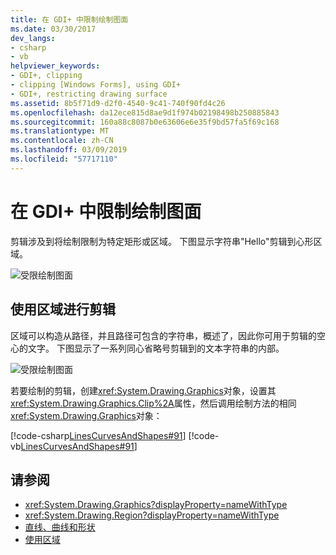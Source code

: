 ```yaml
---
title: 在 GDI+ 中限制绘制图面
ms.date: 03/30/2017
dev_langs:
- csharp
- vb
helpviewer_keywords:
- GDI+, clipping
- clipping [Windows Forms], using GDI+
- GDI+, restricting drawing surface
ms.assetid: 8b5f71d9-d2f0-4540-9c41-740f90fd4c26
ms.openlocfilehash: da12ece815d8ae9d1f974b02198498b250885843
ms.sourcegitcommit: 160a88c8087b0e63606e6e35f9bd57fa5f69c168
ms.translationtype: MT
ms.contentlocale: zh-CN
ms.lasthandoff: 03/09/2019
ms.locfileid: "57717110"
---
```

# <a name="restricting-the-drawing-surface-in-gdi"></a>在 GDI+ 中限制绘制图面
剪辑涉及到将绘制限制为特定矩形或区域。 下图显示字符串"Hello"剪辑到心形区域。  
  
 ![受限绘制图面](./media/aboutgdip02-art30.gif "AboutGdip02_Art30")  
  
## <a name="clipping-with-regions"></a>使用区域进行剪辑  
 区域可以构造从路径，并且路径可包含的字符串，概述了，因此你可用于剪辑的空心的文字。 下图显示了一系列同心省略号剪辑到的文本字符串的内部。  
  
 ![受限绘制图面](./media/aboutgdip02-art31.gif "AboutGdip02_Art31")  
  
 若要绘制的剪辑，创建<xref:System.Drawing.Graphics>对象，设置其<xref:System.Drawing.Graphics.Clip%2A>属性，然后调用绘制方法的相同<xref:System.Drawing.Graphics>对象：  
  
 [!code-csharp[LinesCurvesAndShapes#91](~/samples/snippets/csharp/VS_Snippets_Winforms/LinesCurvesAndShapes/CS/Class1.cs#91)]
 [!code-vb[LinesCurvesAndShapes#91](~/samples/snippets/visualbasic/VS_Snippets_Winforms/LinesCurvesAndShapes/VB/Class1.vb#91)]  
  
## <a name="see-also"></a>请参阅
- <xref:System.Drawing.Graphics?displayProperty=nameWithType>
- <xref:System.Drawing.Region?displayProperty=nameWithType>
- [直线、曲线和形状](lines-curves-and-shapes.md)
- [使用区域](using-regions.md)
